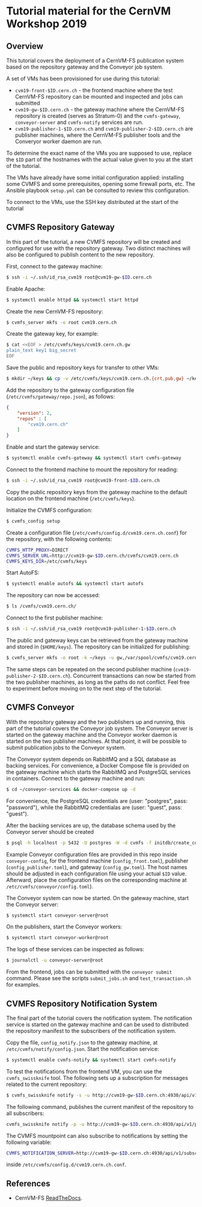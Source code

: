 # Tutorial material for the CernVM Workshop 2019

## Overview

This tutorial covers the deployment of a CernVM-FS publication system based on
the repository gateway and the Conveyor job system.

A set of VMs has been provisioned for use during this tutorial:

* `cvm19-front-$ID.cern.ch` - the frontend machine where the test CernVM-FS
  repository can be mounted and inspected and jobs can submitted
* `cvm19-gw-$ID.cern.ch` - the gateway machine where the CernVM-FS repository is
  created (serves as Stratum-0) and the `cvmfs-gateway`, `conveyor-server` and
  `cvmfs-notify` services are run.
* `cvm19-publisher-1-$ID.cern.ch` and `cvm19-publisher-2-$ID.cern.ch` are
  publisher machines, where the CernVM-FS publisher tools and the Converyor
  worker daemon are run.

To determine the exact name of the VMs you are supposed to use, replace the
`$ID` part of the hostnames with the actual value given to you at the start of
the tutorial.

The VMs have already have some initial configuration applied: installing some
CVMFS and some prerequisites, opening some firewall ports, etc. The Ansible
playbook `setup.yml` can be consulted to review this configuration.

To connect to the VMs, use the SSH key distributed at the start of the tutorial

## CVMFS Repository Gateway

In this part of the tutorial, a new CVMFS repository will be created and
configured for use with the repository gateway. Two distinct machines will also be configured to publish content to the new repository.

First, connect to the gateway machine:
```bash
$ ssh -i ~/.ssh/id_rsa_cvm19 root@cvm19-gw-$ID.cern.ch
```

Enable Apache:
```bash
$ systemctl enable httpd && systemctl start httpd
```

Create the new CernVM-FS repository:
```bash
$ cvmfs_server mkfs -o root cvm19.cern.ch
```

Create the gateway key, for example:
```bash
$ cat <<EOF > /etc/cvmfs/keys/cvm19.cern.ch.gw
plain_text key1 big_secret
EOF
```

Save the public and repository keys for transfer to other VMs:
```bash
$ mkdir ~/keys && cp -v /etc/cvmfs/keys/cvm19.cern.ch.{crt,pub,gw} ~/keys/
```

Add the repository to the gateway configuration file (`/etc/cvmfs/gateway/repo.json`), as follows:
```json
{
    "version": 2,
    "repos" : [
        "cvm19.cern.ch"
    ]
}
```

Enable and start the gateway service:
```bash
$ systemctl enable cvmfs-gateway && systemctl start cvmfs-gateway
```

Connect to the frontend machine to mount the repository for reading:
```bash
$ ssh -i ~/.ssh/id_rsa_cvm19 root@cvm19-front-$ID.cern.ch
```

Copy the public repository keys from the gateway machine to the default location on the frontend machine (`/etc/cvmfs/keys`).

Initialize the CVMFS configuration:
```bash
$ cvmfs_config setup
```

Create a configuration file (`/etc/cvmfs/config.d/cvm19.cern.ch.conf`) for the repository, with the following contents:
```bash
CVMFS_HTTP_PROXY=DIRECT
CVMFS_SERVER_URL=http://cvm19-gw-$ID.cern.ch/cvmfs/cvm19.cern.ch
CVMFS_KEYS_DIR=/etc/cvmfs/keys
```

Start AutoFS:
```bash
$ systemctl enable autofs && systemctl start autofs
```

The repository can now be accessed:
```bash
$ ls /cvmfs/cvm19.cern.ch/
```

Connect to the first publisher machine:
```bash
$ ssh -i ~/.ssh/id_rsa_cvm19 root@cvm19-publisher-1-$ID.cern.ch
```

The public and gateway keys can be retrieved from the gateway machine and stored in (`$HOME/keys`). The repository can be initialized for publishing:
```bash
$ cvmfs_server mkfs -o root -k ~/keys -u gw,/var/spool/cvmfs/cvm19.cern.ch/tmp/,http://cvm19-gw-$ID.cern.ch:4929/api/v1 -w http://cvm19-gw-$ID.cern.ch/cvmfs/cvm19.cern.ch cvm19.cern.ch
```

The same steps can be repeated on the second publisher machine (`cvm19-publisher-2-$ID.cern.ch`). Concurrent transactions can now be started from the two publisher machines, as long as the paths do not conflict. Feel free to experiment before moving on to the next step of the tutorial.

## CVMFS Conveyor

With the repository gateway and the two publishers up and running, this part of the tutorial covers the Conveyor job system. The Conveyor server is started on the gateway machine and the Conveyor worker daemon is started on the two publisher machines. At that point, it will be possible to submit publication jobs to the Conveyor system.

The Conveyor system depends on RabbitMQ and a SQL database as backing services. For convenience, a Docker Compose file is provided on the gateway machine which starts the RabbitMQ and PostgreSQL services in containers. Connect to the gateway machine and run:
```bash
$ cd ~/conveyor-services && docker-compose up -d
```

For convenience, the PostgreSQL credentials are (user: "postgres", pass: "password"), while the RabbitMQ credentialas are (user: "guest", pass: "guest").

After the backing services are up, the database schema used by the Conveyor server should be created
```bash
$ psql -h localhost -p 5432 -U postgres -W -d cvmfs -f initdb/create_conveyor_schema.sql
```

Example Conveyor configuration files are provided in this repo inside `conveyor-config`, for the frontend machine (`config_front.toml`), publisher (`config_publisher.toml`), and gateway (`config_gw.toml`). The host names should be adjusted in each configuration file using your actual `$ID` value. Afterward, place the configuration files on the corresponding machine at `/etc/cvmfs/conveyor/config.toml`).

The Conveyor system can now be started. On the gateway machine, start the Conveyor server:
```bash
$ systemctl start conveyor-server@root
```

On the publishers, start the Conveyor workers:
```bash
$ systemctl start conveyor-worker@root
```

The logs of these services can be inspected as follows:
```bash
$ journalctl -u conveyor-server@root
```

From the frontend, jobs can be submitted with the `conveyor submit` command. Please see the scripts `submit_jobs.sh` and `test_transaction.sh` for examples.

## CVMFS Repository Notification System

The final part of the tutorial covers the notification system. The notification service is started on the gateway machine and can be used to distributed the repository manifest to the subscribers of the notification system.

Copy the file, `config_notify.json` to the gateway machine, at `/etc/cvmfs/notify/config.json`. Start the notification service:
```bash
$ systemctl enable cvmfs-notify && systemctl start cvmfs-notify
```

To test the notifications from the frontend VM, you can use the `cvmfs_swissknife` tool. The following sets up a subscription for messages related to the current repository:
```bash
$ cvmfs_swissknife notify -s -u http://cvm19-gw-$ID.cern.ch:4930/api/v1/subscribe -t cvm19.cern.ch -c
```

The following command, publishes the current manifest of the repository to all subscribers:
```bash
cvmfs_swissknife notify -p -u http://cvm19-gw-$ID.cern.ch:4930/api/v1/publish -r http://cvm19-gw-$ID.cern.ch/cvmfs/cvm19.cern.ch
```

The CVMFS mountpoint can also subscribe to notifications by setting the
following variable:
```bash
CVMFS_NOTIFICATION_SERVER=http://cvm19-gw-$ID.cern.ch:4930/api/v1/subscribe
```
inside `/etc/cvmfs/config.d/cvm19.cern.ch.conf`.

## References

* CernVM-FS [ReadTheDocs](https://cvmfs.readthedocs.io/en/stable/).
